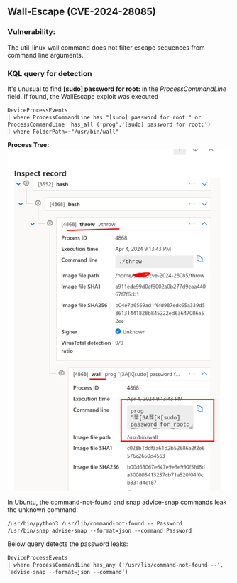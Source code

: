 ## Wall-Escape (CVE-2024-28085)
### Vulnerability:
The util-linux wall command does not filter escape sequences from command line arguments.
### KQL query for detection
It's unusual to find **[sudo] password for root:** in the *ProcessCommandLine* field. If found, the WallEscape exploit was executed  
```
DeviceProcessEvents
| where ProcessCommandLine has "[sudo] password for root:" or ProcessCommandLine  has_all ('prog','[sudo] password for root:')
| where FolderPath=~"/usr/bin/wall"
```
**Process Tree:**  
![ProcessTree](./ProcessTree_wallescape.png)

In Ubuntu, the command-not-found and snap advice-snap commands leak the unknown command.  
```
/usr/bin/python3 /usr/lib/command-not-found -- Password  
/usr/bin/snap advise-snap --format=json --command Password  
```
Below query detects the password leaks:
```
DeviceProcessEvents
| where ProcessCommandLine has_any ('/usr/lib/command-not-found --', 'advise-snap --format=json --command')
```
